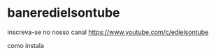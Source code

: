 # baneredielsontube

inscreva-se no nosso canal
https://www.youtube.com/c/edielsontube

como instala 
